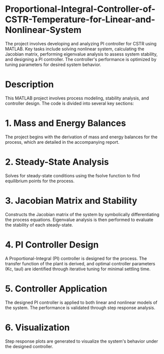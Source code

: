 # Proportional-Integral-Controller-of-CSTR-Temperature-for-Linear-and-Nonlinear-System
The project involves developing and analyzing PI controller for CSTR using MATLAB. Key tasks include solving nonlinear system, calculating the Jacobian matrix, performing eigenvalue analysis to assess system stability, and designing a PI controller. The controller's performance is optimized by tuning parameters for desired system behavior.

# Description

This MATLAB project involves process modeling, stability analysis, and controller design. The code is divided into several key sections:

# 1. Mass and Energy Balances
The project begins with the derivation of mass and energy balances for the process, which are detailed in the accompanying report.
# 2. Steady-State Analysis
Solves for steady-state conditions using the fsolve function to find equilibrium points for the process.
# 3. Jacobian Matrix and Stability
Constructs the Jacobian matrix of the system by symbolically differentiating the process equations. Eigenvalue analysis is then performed to evaluate the stability of each steady-state.
# 4. PI Controller Design
A Proportional-Integral (PI) controller is designed for the process. The transfer function of the plant is derived, and optimal controller parameters (Kc, tauI) are identified through iterative tuning for minimal settling time.
# 5. Controller Application
The designed PI controller is applied to both linear and nonlinear models of the system. The performance is validated through step response analysis.
# 6. Visualization
Step response plots are generated to visualize the system's behavior under the designed controller.
